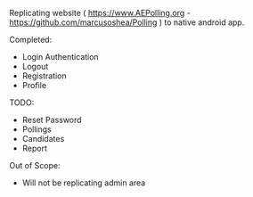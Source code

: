 Replicating website ( https://www.AEPolling.org - https://github.com/marcusoshea/Polling ) to native android app. 

Completed:
* Login Authentication
* Logout
* Registration
* Profile
  
TODO:
* Reset Password
* Pollings
* Candidates
* Report

Out of Scope:
* Will not be replicating admin area
